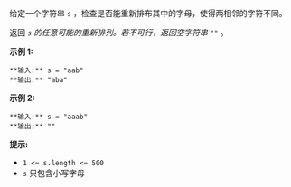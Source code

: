 给定一个字符串 `s` ，检查是否能重新排布其中的字母，使得两相邻的字符不同。

返回 _`s` 的任意可能的重新排列。若不可行，返回空字符串 `""`_ 。



**示例  1:**

    
    
    **输入:** s = "aab"
    **输出:** "aba"
    

**示例 2:**

    
    
    **输入:** s = "aaab"
    **输出:** ""
    



**提示:**

  * `1 <= s.length <= 500`
  * `s` 只包含小写字母

